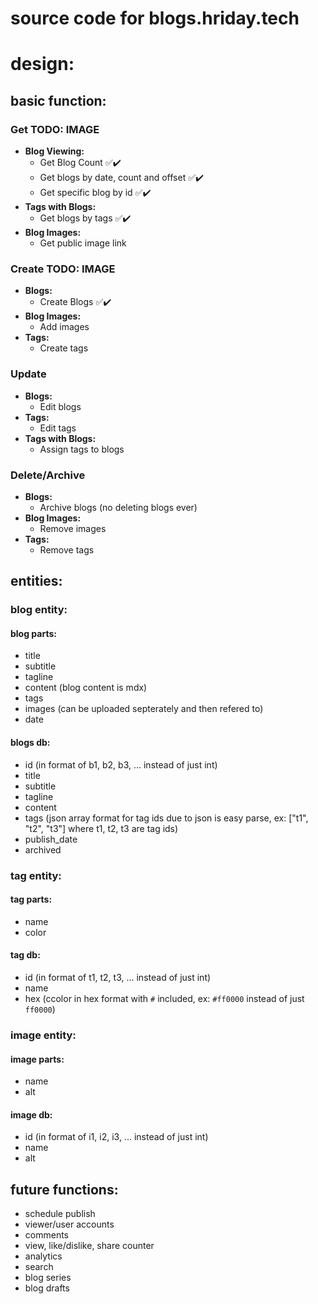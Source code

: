 # source code for blogs.hriday.tech

# design:

## basic function:

### **Get**			TODO: IMAGE
- **Blog Viewing:**
  - Get Blog Count  					✅✔️
  - Get blogs by date, count and offset ✅✔️
  - Get specific blog by id				✅✔️
- **Tags with Blogs:**
  - Get blogs by tags					✅✔️
- **Blog Images:**
  - Get public image link

### **Create**  	TODO: IMAGE
- **Blogs:**  
  - Create Blogs						✅✔️
- **Blog Images:**
  - Add images
- **Tags:**
  - Create tags

### **Update**
- **Blogs:**
  - Edit blogs
- **Tags:**
  - Edit tags
- **Tags with Blogs:**
  - Assign tags to blogs

### **Delete/Archive**
- **Blogs:**
  - Archive blogs (no deleting blogs ever)
- **Blog Images:**
  - Remove images
- **Tags:**
  - Remove tags

## entities:

### blog entity:

#### blog parts:
- title
- subtitle
- tagline
- content (blog content is mdx)
- tags
- images (can be uploaded septerately and then refered to)
- date

#### blogs db:
- id (in format of b1, b2, b3, ... instead of just int)
- title
- subtitle
- tagline
- content
- tags (json array format for tag ids due to json is easy parse, ex: ["t1", "t2", "t3"] where t1, t2, t3 are tag ids)
- publish_date
- archived

### tag entity:

#### tag parts:
- name
- color

#### tag db:
- id (in format of t1, t2, t3, ... instead of just int)
- name
- hex (ccolor in hex format with `#` included, ex: `#ff0000` instead of just `ff0000`)

### image entity:

#### image parts:
- name
- alt

#### image db:
- id (in format of i1, i2, i3, ... instead of just int)
- name
- alt

## future functions:
- schedule publish
- viewer/user accounts
- comments
- view, like/dislike, share counter
- analytics
- search
- blog series
- blog drafts